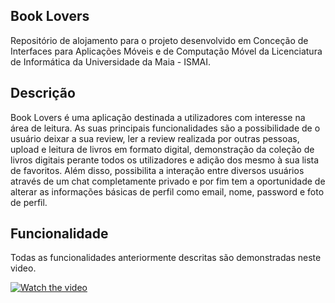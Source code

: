 
## Book Lovers
Repositório de alojamento para o projeto desenvolvido em Conceção de Interfaces para Aplicações Móveis e de Computação Móvel da Licenciatura de Informática da Universidade da Maia - ISMAI.

## Descrição
Book Lovers é uma aplicação destinada a utilizadores com interesse na área de leitura. As suas principais funcionalidades são a possibilidade de o usuário deixar a sua review, ler a review realizada por outras pessoas, upload e leitura de livros em formato digital, demonstração da coleção de livros digitais perante todos os utilizadores e adição dos mesmo à sua lista de favoritos. Além disso, possibilita a interação entre diversos usuários através de um chat completamente privado e por fim tem a oportunidade de alterar as informações básicas de perfil como email, nome, password e foto de perfil.

## Funcionalidade
Todas as funcionalidades anteriormente descritas são demonstradas neste video.

[![Watch the video](https://i.imgur.com/kFVsqqi.png)](https://www.youtube.com/watch?v=e-wTwXpY8XM&ab_channel=DanielDias)
